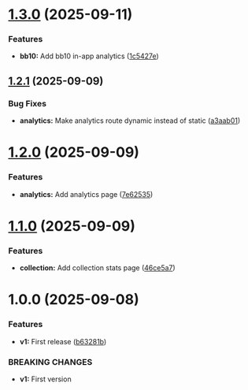 # [1.3.0](https://github.com/ragaeeb/ilmtest-stats/compare/v1.2.1...v1.3.0) (2025-09-11)


### Features

* **bb10:** Add bb10 in-app analytics ([1c5427e](https://github.com/ragaeeb/ilmtest-stats/commit/1c5427ecd9c854929c9da845ca222089efde058a))

## [1.2.1](https://github.com/ragaeeb/ilmtest-stats/compare/v1.2.0...v1.2.1) (2025-09-09)


### Bug Fixes

* **analytics:** Make analytics route dynamic instead of static ([a3aab01](https://github.com/ragaeeb/ilmtest-stats/commit/a3aab0191d87ffa12831e7f7db77f1ea6fe5f19c))

# [1.2.0](https://github.com/ragaeeb/ilmtest-stats/compare/v1.1.0...v1.2.0) (2025-09-09)


### Features

* **analytics:** Add analytics page ([7e62535](https://github.com/ragaeeb/ilmtest-stats/commit/7e62535085df513dca1f2ad68eac8dde3aac1f63))

# [1.1.0](https://github.com/ragaeeb/ilmtest-stats/compare/v1.0.0...v1.1.0) (2025-09-09)


### Features

* **collection:** Add collection stats page ([46ce5a7](https://github.com/ragaeeb/ilmtest-stats/commit/46ce5a799ef26a0218f62c5c5a68b2ff6d132fd3))

# 1.0.0 (2025-09-08)


### Features

* **v1:** First release ([b63281b](https://github.com/ragaeeb/ilmtest-stats/commit/b63281b7648b2ccd6da63b024a4f4234c69d07b2))


### BREAKING CHANGES

* **v1:** First version
